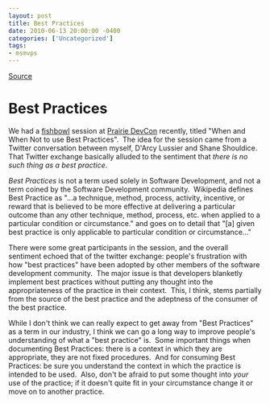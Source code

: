```yaml
---
layout: post
title: Best Practices
date: 2010-06-13 20:00:00 -0400
categories: ['Uncategorized']
tags:
- msmvps
---
```

[Source](http://blogs.msmvps.com/peterritchie/2010/06/14/best-practices/ "Permalink to Best Practices")

# Best Practices

We had a [fishbowl][1] session at [Prairie DevCon][2] recently, titled "When and When Not to use Best Practices".  The idea for the session came from a Twitter conversation between myself, D'Arcy Lussier and Shane Shouldice.  That Twitter exchange basically alluded to the sentiment that _there is no such thing as a _best_ practice_. 

_Best Practices_ is not a term used solely in Software Development, and not a term coined by the Software Development community.  Wikipedia defines Best Practice as "…a technique, method, process, activity, incentive, or reward that is believed to be more effective at delivering a particular outcome than any other technique, method, process, etc. when applied to a particular condition or circumstance." and goes on to detail that "[a] given best practice is only applicable to particular condition or circumstance…"

There were some great participants in the session, and the overall sentiment echoed that of the twitter exchange: people's frustration with how "best practices" have been adopted by other members of the software development community.  The major issue is that developers blanketly implement best practices without putting any thought into the appropriateness of the practice in their context.  This, I think, stems partially from the source of the best practice and the adeptness of the consumer of the best practice.

While I don't think we can really expect to get away from "Best Practices" as a term in our industry, I think we can go a long way to improve people's understanding of what a "best practice" is.  Some important things when documenting Best Practices: there is a context in which they are appropriate, they are not fixed procedures.  And for consuming Best Practices: be sure you understand the context in which the practice is intended to be used.  Also, don't be afraid to put some thought into _your_ use of the practice; if it doesn't quite fit in your circumstance change it or move on to another practice.

[1]: http://en.wikipedia.org/wiki/Fishbowl_%28conversation%29
[2]: http://www.prairiedevcon.com

